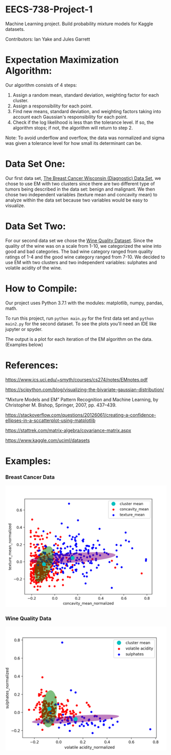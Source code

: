
# EECS-738-Project-1
Machine Learning project. Build probability mixture models for Kaggle datasets.

Contributors: Ian Yake and Jules Garrett

# Expectation Maximization Algorithm:

Our algorithm consists of 4 steps: 
  1) Assign a random mean, standard deviation, weighting factor for each cluster. 
  2) Assign a responsibility for each point. 
  3) Find new means, standard deviation, and weighting factors taking into account each Gaussian's responsibility for each point.
  4) Check if the log likelihood is less than the tolerance level. If so, the algorithm stops; if not, the algorithm will return to step 2.

Note: To avoid underflow and overflow, the data was normalized and sigma was given a tolerance level for how small its determinant can be.

# Data Set One:

Our first data set, [The Breast Cancer Wisconsin (Diagnostic) Data Set](https://www.kaggle.com/uciml/breast-cancer-wisconsin-data), we chose to use EM with two clusters since there are two different type of tumors being described in the data set: benign and malignant. We then chose two independent variables (texture mean and concavity mean) to analyze within the data set because two variables would be easy to visualize.

# Data Set Two:

For our second data set we chose the [Wine Quality Dataset](https://www.kaggle.com/uciml/red-wine-quality-cortez-et-al-2009). Since the quality of the wine was on a scale from 1-10, we categorized the wine into good and bad categories. The bad wine category ranged from quality ratings of 1-4 and the good wine category ranged from 7-10. We decided to use EM with two clusters and two independent variables: sulphates and volatile acidity of the wine. 

# How to Compile: 
 
Our project uses Python 3.7.1 with the modules: matplotlib, numpy, pandas, math.

To run this project, run `python main.py` for the first data set and `python main2.py` for the second dataset. To see the plots you'll need an IDE like jupyter or spyder. 

The output is a plot for each iteration of the EM algorithm on the data. (Examples below)

# References: 

https://www.ics.uci.edu/~smyth/courses/cs274/notes/EMnotes.pdf

https://scipython.com/blog/visualizing-the-bivariate-gaussian-distribution/

“Mixture Models and EM” Pattern Recognition and Machine Learning, by Christopher M. Bishop, Springer, 2007, pp. 437–439.

https://stackoverflow.com/questions/20126061/creating-a-confidence-ellipses-in-a-sccatterplot-using-matplotlib

https://stattrek.com/matrix-algebra/covariance-matrix.aspx

https://www.kaggle.com/uciml/datasets


# Examples:
### Breast Cancer Data
![Breast Cancer Final Plot](resources/cancer_final.png)
### Wine Quality Data
![Wine Quality Final Plot](resources/wine_final.png)